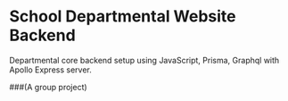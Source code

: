 # School Departmental Website Backend
Departmental core backend setup using JavaScript, Prisma, Graphql with Apollo Express server.

###(A group project)
